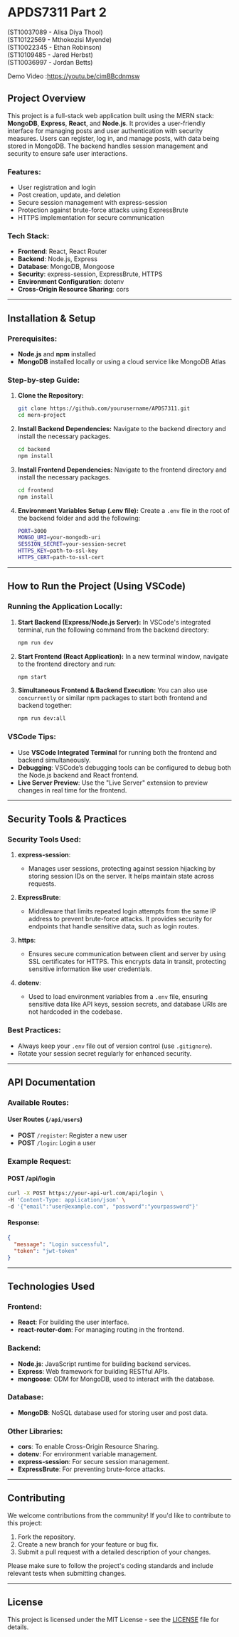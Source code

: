 # APDS7311 Part 2
(ST10037089 - Alisa Diya Thool) <br>
(ST10122569 - Mthokozisi Myende) <br>
(ST10022345 - Ethan Robinson) <br>
(ST10109485 - Jared Herbst) <br>
(ST10036997 - Jordan Betts) <br>

Demo Video :https://youtu.be/cimBBcdnmsw 

## Project Overview

This project is a full-stack web application built using the MERN stack: **MongoDB**, **Express**, **React**, and **Node.js**. It provides a user-friendly interface for managing posts and user authentication with security measures. Users can register, log in, and manage posts, with data being stored in MongoDB. The backend handles session management and security to ensure safe user interactions.

### Features:
- User registration and login
- Post creation, update, and deletion
- Secure session management with express-session
- Protection against brute-force attacks using ExpressBrute
- HTTPS implementation for secure communication

### Tech Stack:
- **Frontend**: React, React Router
- **Backend**: Node.js, Express
- **Database**: MongoDB, Mongoose
- **Security**: express-session, ExpressBrute, HTTPS
- **Environment Configuration**: dotenv
- **Cross-Origin Resource Sharing**: cors

---

## Installation & Setup

### Prerequisites:
- **Node.js** and **npm** installed
- **MongoDB** installed locally or using a cloud service like MongoDB Atlas

### Step-by-step Guide:

1. **Clone the Repository:**
   ```bash
   git clone https://github.com/yourusername/APDS7311.git
   cd mern-project
   ```

2. **Install Backend Dependencies:**
   Navigate to the backend directory and install the necessary packages.
   ```bash
   cd backend
   npm install
   ```

3. **Install Frontend Dependencies:**
   Navigate to the frontend directory and install the necessary packages.
   ```bash
   cd frontend
   npm install
   ```

4. **Environment Variables Setup (.env file):**
   Create a `.env` file in the root of the backend folder and add the following:
   ```bash
   PORT=3000
   MONGO_URI=your-mongodb-uri
   SESSION_SECRET=your-session-secret
   HTTPS_KEY=path-to-ssl-key
   HTTPS_CERT=path-to-ssl-cert
   ```

---

## How to Run the Project (Using VSCode)

### Running the Application Locally:

1. **Start Backend (Express/Node.js Server):**
   In VSCode's integrated terminal, run the following command from the backend directory:
   ```bash
   npm run dev
   ```

2. **Start Frontend (React Application):**
   In a new terminal window, navigate to the frontend directory and run:
   ```bash
   npm start
   ```

3. **Simultaneous Frontend & Backend Execution:**
   You can also use `concurrently` or similar npm packages to start both frontend and backend together:
   ```bash
   npm run dev:all
   ```

### VSCode Tips:
- Use **VSCode Integrated Terminal** for running both the frontend and backend simultaneously.
- **Debugging**: VSCode’s debugging tools can be configured to debug both the Node.js backend and React frontend.
- **Live Server Preview**: Use the "Live Server" extension to preview changes in real time for the frontend.

---

## Security Tools & Practices

### Security Tools Used:
1. **express-session**:
   - Manages user sessions, protecting against session hijacking by storing session IDs on the server. It helps maintain state across requests.
   
2. **ExpressBrute**:
   - Middleware that limits repeated login attempts from the same IP address to prevent brute-force attacks. It provides security for endpoints that handle sensitive data, such as login routes.

3. **https**:
   - Ensures secure communication between client and server by using SSL certificates for HTTPS. This encrypts data in transit, protecting sensitive information like user credentials.

4. **dotenv**:
   - Used to load environment variables from a `.env` file, ensuring sensitive data like API keys, session secrets, and database URIs are not hardcoded in the codebase.

### Best Practices:
- Always keep your `.env` file out of version control (use `.gitignore`).
- Rotate your session secret regularly for enhanced security.

---

## API Documentation

### Available Routes:

#### User Routes (`/api/users`)
- **POST** `/register`: Register a new user
- **POST** `/login`: Login a user

### Example Request:
#### POST /api/login
```bash
curl -X POST https://your-api-url.com/api/login \
-H 'Content-Type: application/json' \
-d '{"email":"user@example.com", "password":"yourpassword"}'
```

#### Response:
```json
{
  "message": "Login successful",
  "token": "jwt-token"
}
```

---

## Technologies Used

### Frontend:
- **React**: For building the user interface.
- **react-router-dom**: For managing routing in the frontend.

### Backend:
- **Node.js**: JavaScript runtime for building backend services.
- **Express**: Web framework for building RESTful APIs.
- **mongoose**: ODM for MongoDB, used to interact with the database.

### Database:
- **MongoDB**: NoSQL database used for storing user and post data.

### Other Libraries:
- **cors**: To enable Cross-Origin Resource Sharing.
- **dotenv**: For environment variable management.
- **express-session**: For secure session management.
- **ExpressBrute**: For preventing brute-force attacks.

---

## Contributing

We welcome contributions from the community! If you'd like to contribute to this project:

1. Fork the repository.
2. Create a new branch for your feature or bug fix.
3. Submit a pull request with a detailed description of your changes.

Please make sure to follow the project's coding standards and include relevant tests when submitting changes.

---

## License

This project is licensed under the MIT License - see the [LICENSE](LICENSE) file for details.

